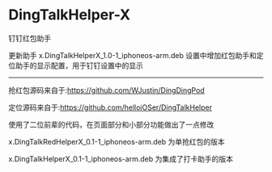 # DingTalkHelper-X
钉钉红包助手  


更新助手 x.DingTalkHelperX_1.0-1_iphoneos-arm.deb 
设置中增加红包助手和定位助手的显示配置，用于钉钉设置中的显示

---------------------------------------------



抢红包源码来自于:https://github.com/WJustin/DingDingPod 

定位源码来自于:https://github.com/helloiOSer/DingTalkHelper

使用了二位前辈的代码，在页面部分和小部分功能做出了一点修改

x.DingTalkRedHelperX_0.1-1_iphoneos-arm.deb 为单抢红包的版本

x.DingTalkHelperX_0.1-1_iphoneos-arm.deb  为集成了打卡助手的版本


